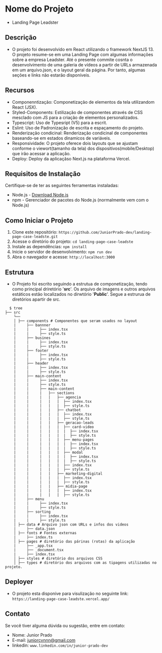 # Nome do Projeto
- Landing Page Leadster  
## Descrição
- O projeto foi desenvolvido em React utilizando o framework NextJS 13. O projeto resume-se em uma Landing Page com algumas informações sobre a empresa Leadster. Até o presente commite cosnta o desenvolvimento de uma galeria de vídeos a partir de URLs armazenada em um arquivo.json, e o layout geral da página. Por tanto, algumas seções e links não estarão disponíveis. 
## Recursos
- Componenntização: Componetização de elementos da tela utilizandom React (JSX).
- Styled-Components: Estilização de componentes através de CSS mesclado com JS para a criação de elementos personalizados.
- Typescript: Uso de Typesript (V5) para a escrit.
- Eslint: Uso de Padronização de escrita e espaçamento do projeto.
- Renderização condicinal: Renderização condicinal de componentes baseando-se em estados dinamicos de variáveis.
- Responsividade: O projeto oferece dois layouts que se ajustam conforme o viewort(tamanho da tela) dos dispositivos(mobile/Desktop) que irão acessar a aplicação.
- Deploy: Deploy da aplicaçãso Next.js na plataforma Vercel.

## Requisitos de Instalação

Certifique-se de ter as seguintes ferramentas instaladas:
- Node.js - [Download Node.js](https://nodejs.org)
- npm - Gerenciador de pacotes do Node.js (normalmente vem com o Node.js)
## Como Iniciar o Projeto

1. Clone este repositório: `https://github.com/JuniorPrado-dev/landing-page-case-leadste.git`
2. Acesse o diretório do projeto: `cd landing-page-case-leadste`
3. Instale as dependências: `npm install`
4. Inicie o servidor de desenvolvimento: `npm run dev`
5. Abra o navegador e acesse: `http://localhost:3000`

## Estrutura
- O Projeto foi escrito seguindo a estrutua de componetização, tendo como principal driretório '**src**'. Os arquivo de imagens e outros arquivos estáticos estão localizados no dirwtório '**Public**'. Segue a estrurua de diretórios apartir de src.
```shell
  $ tree
├── src
    └──
    │ ├── components # Componentes que seram usados no layout
    |     ├── bannner
    |     |     ├── index.tsx
    |     |     ├── style.ts
    |     ├── busines
    |     |     ├── index.tsx
    |     |     ├── style.ts
    |     ├── footer
    |     |     ├── index.tsx
    |     |     ├── style.ts
    |     ├── header
    |     |     ├── index.tsx
    |     |     ├── style.ts
    |     ├── main-content
    |     |     ├── index.tsx
    |     |     ├── style.ts
    |     |     ├── main-content
    |     |     |   ├── sections
    |     |     |   |   ├── agencia
    |     |     |   |   |  ├── index.tsx
    |     |     |   |   |  ├── style.ts
    |     |     |   |   ├── chatbot
    |     |     |   |   |  ├── index.tsx
    |     |     |   |   |  ├── style.ts
    |     |     |   |   ├── geracao-leads
    |     |     |   |   |  ├── card-video
    |     |     |   |   |  |  ├── index.tsx
    |     |     |   |   |  |  ├── style.ts
    |     |     |   |   |  ├── menu-pages
    |     |     |   |   |  |  ├── index.tsx
    |     |     |   |   |  |  ├── style.ts
    |     |     |   |   |  ├── modal
    |     |     |   |   |  |  ├── index.tsx
    |     |     |   |   |  |  ├── style.ts
    |     |     |   |   |  ├── index.tsx
    |     |     |   |   |  ├── style.ts
    |     |     |   |   ├── marketing-digital
    |     |     |   |   |  ├── index.tsx
    |     |     |   |   |  ├── style.ts
    |     |     |   |   ├── midia-page
    |     |     |   |   |  ├── index.tsx
    |     |     |   |   |  ├── style.ts
    |     ├── menu
    |     |     ├── index.tsx
    |     |     ├── style.ts
    |     ├── sorting
    |     |     ├── index.tsx
    |     |     ├── style.ts
    │ ├── data # Arquivo json com URLs e infos dos videos
    |     ├── data.json 
    │ ├── fonts # Fontes externas
    |     ├── index.ts 
    │ ├── pages # diretório das párinas (rotas) da aplicação
    |     ├── _app.tsx
    |     ├── _document.tsx
    |     ├── index.tsx
    │ ├── styles # diretório dos arquivos CSS 
    │ ├── types # diretório dos arquivos com as tipagens utilizadas no projeto. 
```
## Deployer
- O projeto esta disponíve para visulização no seguinte link: `https://landing-page-case-leadste.vercel.app/`
## Contato
Se você tiver alguma dúvida ou sugestão, entre em contato:

- Nome: Junior Prado 
- E-mail: juniorcvnnn@gmail.com
- linkedin: `www.linkedin.com/in/junior-prado-dev`

